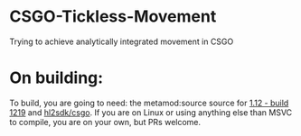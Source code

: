 # CSGO-Tickless-Movement
Trying to achieve analytically integrated movement in CSGO


# On building:
To build, you are going to need: 
the metamod:source source for [1.12 - build 1219](https://github.com/alliedmodders/metamod-source/tree/02ee4a312525d17b2f6d2f21a953d06) and [hl2sdk/csgo](https://github.com/alliedmodders/hl2sdk/tree/csgo). If you are on Linux or using anything else than MSVC to compile, you are on your own, but PRs welcome.
